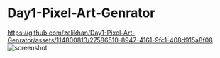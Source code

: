 # Day1-Pixel-Art-Genrator
https://github.com/zelikhan/Day1-Pixel-Art-Genrator/assets/114800813/27586510-8947-4161-9fc1-408d915a8f08
![screenshot](https://github.com/zelikhan/Day1-Pixel-Art-Genrator/assets/114800813/3df4b418-c36c-406a-a62c-1e8954afc10f)
